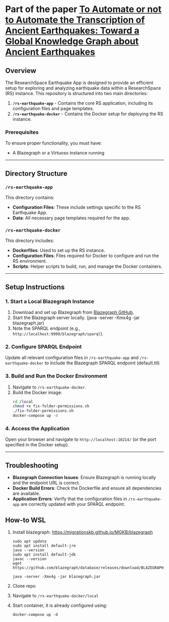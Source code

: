 # Part of the paper [To Automate or not to Automate the Transcription of Ancient Earthquakes: Toward a Global Knowledge Graph about Ancient Earthquakes](https://users.ics.forth.gr/~sophisid/files/2025_IJCKG_EQA2A.pdf)

## Overview
The ResearchSpace Earthquake App is designed to provide an efficient setup for exploring and analyzing earthquake data within a ResearchSpace (RS) instance. This repository is structured into two main directories:

1. **`/rs-earthquake-app`** - Contains the core RS application, including its configuration files and page templates.
2. **`/rs-earthquake-docker`** - Contains the Docker setup for deploying the RS instance.

### Prerequisites
To ensure proper functionality, you must have:
- A Blazegraph or a Virtuoso instance running

---

## Directory Structure

### `/rs-earthquake-app`
This directory contains:
- **Configuration Files**: These include settings specific to the RS Earthquake App.
- **Data**: All necessary page templates required for the app.

### `/rs-earthquake-docker`
This directory includes:
- **Dockerfiles**: Used to set up the RS instance.
- **Configuration Files**: Files required for Docker to configure and run the RS environment.
- **Scripts**: Helper scripts to build, run, and manage the Docker containers.

---

## Setup Instructions

### 1. Start a Local Blazegraph Instance
1. Download and set up Blazegraph from [Blazegraph GitHub](https://github.com/blazegraph/database).
2. Start the Blazegraph server locally. (java -server -Xmx4g -jar blazegraph.jar)
3. Note the SPARQL endpoint (e.g., `http://localhost:9999/blazegraph/sparql`).

### 2. Configure SPARQL Endpoint
Update all relevant configuration files in `/rs-earthquake-app` and `/rs-earthquake-docker` to include the Blazegraph SPARQL endpoint (default.ttl)

### 3. Build and Run the Docker Environment
1. Navigate to `/rs-earthquake-docker`.
2. Build the Docker image:
   ```bash
   cd /local
   chmod +x fix-folder-permissions.sh
   ./fix-folder-permissions.sh
   docker-compose up -d
   ```

### 4. Access the Application
Open your browser and navigate to `http://localhost:10214/` (or the port specified in the Docker setup).

---

## Troubleshooting
- **Blazegraph Connection Issues**: Ensure Blazegraph is running locally and the endpoint URL is correct.
- **Docker Build Errors**: Check the Dockerfile and ensure all dependencies are available.
- **Application Errors**: Verify that the configuration files in `/rs-earthquake-app` are correctly updated with your SPARQL endpoint.


## How-to WSL
1) Install blazegraph:
   https://migrationskb.github.io/MGKB/blazegraph
   ```
   sudo apt update
   sudo apt install default-jre 
   java --version 
   sudo apt install default-jdk
   javac --version 
   wget https://github.com/blazegraph/database/releases/download/BLAZEGRAPH_2_1_6_RC/blazegraph.jar
   
   java -server -Xmx4g -jar blazegraph.jar
   
   ```

2) Clone repo
3) Navigate to `/rs-earthquake-docker/local`
4) Start container, it is already configured using:
   ```
   docker-compose up -d
   ```
